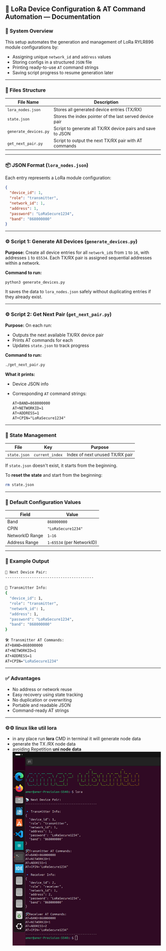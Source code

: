 


## 📄 LoRa Device Configuration & AT Command Automation — Documentation

### 🔧 System Overview

This setup automates the generation and management of LoRa RYLR896 module configurations by:

* Assigning unique `network_id` and `address` values
* Storing configs in a structured `JSON` file
* Printing ready-to-use `AT` command strings
* Saving script progress to resume generation later

---

### 📁 Files Structure

| File Name             | Description                                                |
| --------------------- | ---------------------------------------------------------- |
| `lora_nodes.json`     | Stores all generated device entries (TX/RX)                |
| `state.json`          | Stores the index pointer of the last served device pair    |
| `generate_devices.py` | Script to generate all TX/RX device pairs and save to JSON |
| `get_next_pair.py`    | Script to output the next TX/RX pair with AT commands      |

---

### 📦 JSON Format (`lora_nodes.json`)

Each entry represents a LoRa module configuration:

```json
{
  "device_id": 1,
  "role": "transmitter",
  "network_id": 1,
  "address": 1,
  "password": "LoRaSecure1234",
  "band": "868000000"
}
```

---

### ⚙️ Script 1: Generate All Devices (`generate_devices.py`)

**Purpose:** Create all device entries for all `network_id`s from `1` to `16`, with addresses `1` to `65534`. Each TX/RX pair is assigned sequential addresses within a network.

**Command to run:**

```bash
python3 generate_devices.py
```

It saves the data to `lora_nodes.json` safely without duplicating entries if they already exist.

---

### ⚙️ Script 2: Get Next Pair (`get_next_pair.py`)

**Purpose:** On each run:

* Outputs the next available TX/RX device pair
* Prints AT commands for each
* Updates `state.json` to track progress

**Command to run:**

```bash
./get_next_pair.py
```

**What it prints:**

* Device JSON info
* Corresponding `AT` command strings:

  ```
  AT+BAND=868000000
  AT+NETWORKID=1
  AT+ADDRESS=1
  AT+CPIN="LoRaSecure1234"
  ```

---

### 💾 State Management

| File         | Key             | Purpose                         |
| ------------ | --------------- | ------------------------------- |
| `state.json` | `current_index` | Index of next unused TX/RX pair |

If `state.json` doesn't exist, it starts from the beginning.

To **reset the state** and start from the beginning:

```bash
rm state.json
```

---

### 🔐 Default Configuration Values

| Field           | Value                     |
| --------------- | ------------------------- |
| Band            | `868000000`               |
| CPIN            | `"LoRaSecure1234"`        |
| NetworkID Range | `1–16`                    |
| Address Range   | `1–65534` (per NetworkID) |

---

### 🧪 Example Output

```bash
📡 Next Device Pair:
----------------------------------------

🔹 Transmitter Info:
{
  "device_id": 1,
  "role": "transmitter",
  "network_id": 1,
  "address": 1,
  "password": "LoRaSecure1234",
  "band": "868000000"
}

🛠️ Transmitter AT Commands:
AT+BAND=868000000
AT+NETWORKID=1
AT+ADDRESS=1
AT+CPIN="LoRaSecure1234"
```

---

### ✅ Advantages

* No address or network reuse
* Easy recovery using state tracking
* No duplication or overwriting
* Portable and readable JSON
* Command-ready AT strings

---
### ⚙️⚙️ linux like util **lora** 
* in any place run **lora** CMD in terminal it will generate node data 
* generate the TX /RX node data 
* avoiding Repetition **uni node data**
![Alt text](photo.png)